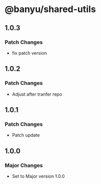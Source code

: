 # @banyu/shared-utils

## 1.0.3

### Patch Changes

- fix patch version

## 1.0.2

### Patch Changes

- Adjust after tranfer repo

## 1.0.1

### Patch Changes

- Patch update

## 1.0.0

### Major Changes

- Set to Major version 1.0.0
